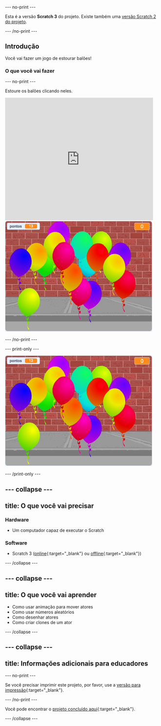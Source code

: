--- no-print ---

Esta é a versão **Scratch 3** do projeto. Existe também uma [versão Scratch 2 do projeto](https://projects.raspberrypi.org/pt-BR/projects/balloons-scratch2).

--- /no-print ---

## Introdução

Você vai fazer um jogo de estourar balões!


### O que você vai fazer

--- no-print ---

Estoure os balões clicando neles.

<div class="scratch-preview">
  <iframe allowtransparency="true" width="485" height="402" src="https://scratch.mit.edu/projects/embed/411754070/?autostart=false" frameborder="0" scrolling="no"></iframe>
  <img src="images/balloons-final.png">
</div>

--- /no-print ---

--- print-only ---

![projeto concluído](images/balloons-final.png)

--- /print-only ---

--- collapse ---
---
title: O que você vai precisar
---

### Hardware

+ Um computador capaz de executar o Scratch

### Software

+ Scratch 3 ([online](http://rpf.io/scratchon){:target="_blank"} ou [offline](http://rpf.io/scratchoff){:target="_blank"})

--- /collapse ---

--- collapse ---
---
title: O que você vai aprender
---

- Como usar animação para mover atores
- Como usar números aleatórios
- Como desenhar atores
- Como criar clones de um ator

--- /collapse ---

--- collapse ---
---
title: Informações adicionais para educadores
---

--- no-print ---

Se você precisar imprimir este projeto, por favor, use a [versão para impressão](https://projects.raspberrypi.org/pt-BR/projects/balloons/print){:target="_blank"}.

--- /no-print ---

Você pode encontrar o [projeto concluído aqui](http://rpf.io/p/pt-BR/balloons-get){:target="_blank"}.

--- /collapse ---
